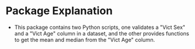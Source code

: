 # Package Explanation
- This package contains two Python scripts, one validates a "Vict Sex" and a "Vict Age" column in a dataset, and the other provides functions to get the mean and median from the "Vict Age" column.
